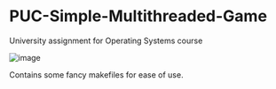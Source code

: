 # PUC-Simple-Multithreaded-Game
University assignment for Operating Systems course

![image](https://user-images.githubusercontent.com/97313850/203628411-0a8a34f2-9972-4d26-9486-4f6d8015b53a.png)

Contains some fancy makefiles for ease of use.
